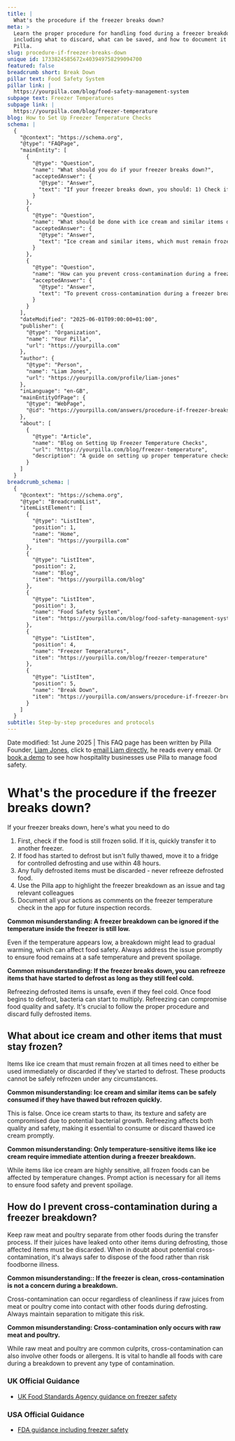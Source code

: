 ```yaml
---
title: |
  What's the procedure if the freezer breaks down?
meta: >
  Learn the proper procedure for handling food during a freezer breakdown,
  including what to discard, what can be saved, and how to document it all in
  Pilla.
slug: procedure-if-freezer-breaks-down
unique id: 1733824585672x403949758299094700
featured: false
breadcrumb short: Break Down
pillar text: Food Safety System
pillar link: |
  https://yourpilla.com/blog/food-safety-management-system
subpage text: Freezer Temperatures
subpage link: |
  https://yourpilla.com/blog/freezer-temperature
blog: How to Set Up Freezer Temperature Checks
schema: |
  {
    "@context": "https://schema.org",
    "@type": "FAQPage",
    "mainEntity": [
      {
        "@type": "Question",
        "name": "What should you do if your freezer breaks down?",
        "acceptedAnswer": {
          "@type": "Answer",
          "text": "If your freezer breaks down, you should: 1) Check if the food inside is still frozen solid. If yes, quickly transfer it to another freezer. 2) If the food has started to defrost but isn't completely thawed, move it to a fridge to carefully defrost and use within 48 hours. 3) Discard any fully defrosted items as refreezing them is unsafe. Additionally, use the Pilla app to document the issue and actions taken for future inspection records."
        }
      },
      {
        "@type": "Question",
        "name": "What should be done with ice cream and similar items during a freezer breakdown?",
        "acceptedAnswer": {
          "@type": "Answer",
          "text": "Ice cream and similar items, which must remain frozen, should either be consumed immediately or discarded if they've started to defrost. These items cannot be safely refrozen because thawing affects their texture and safety due to bacteria."
        }
      },
      {
        "@type": "Question",
        "name": "How can you prevent cross-contamination during a freezer breakdown?",
        "acceptedAnswer": {
          "@type": "Answer",
          "text": "To prevent cross-contamination during a freezer breakdown, keep raw meat and poultry separate from other foods. If juices from these items have leaked onto other items during defrosting, those affected items must be discarded to prevent the risk of foodborne illness."
        }
      }
    ],
    "dateModified": "2025-06-01T09:00:00+01:00",
    "publisher": {
      "@type": "Organization",
      "name": "Your Pilla",
      "url": "https://yourpilla.com"
    },
    "author": {
      "@type": "Person",
      "name": "Liam Jones",
      "url": "https://yourpilla.com/profile/liam-jones"
    },
    "inLanguage": "en-GB",
    "mainEntityOfPage": {
      "@type": "WebPage",
      "@id": "https://yourpilla.com/answers/procedure-if-freezer-breaks-down"
    },
    "about": [
      {
        "@type": "Article",
        "name": "Blog on Setting Up Freezer Temperature Checks",
        "url": "https://yourpilla.com/blog/freezer-temperature",
        "description": "A guide on setting up proper temperature checks for freezers to ensure optimal operation and food safety."
      }
    ]
  }
breadcrumb_schema: |
  {
    "@context": "https://schema.org",
    "@type": "BreadcrumbList",
    "itemListElement": [
      {
        "@type": "ListItem",
        "position": 1,
        "name": "Home",
        "item": "https://yourpilla.com"
      },
      {
        "@type": "ListItem",
        "position": 2,
        "name": "Blog",
        "item": "https://yourpilla.com/blog"
      },
      {
        "@type": "ListItem",
        "position": 3,
        "name": "Food Safety System",
        "item": "https://yourpilla.com/blog/food-safety-management-system"
      },
      {
        "@type": "ListItem",
        "position": 4,
        "name": "Freezer Temperatures",
        "item": "https://yourpilla.com/blog/freezer-temperature"
      },
      {
        "@type": "ListItem",
        "position": 5,
        "name": "Break Down",
        "item": "https://yourpilla.com/answers/procedure-if-freezer-breaks-down"
      }
    ]
  }
subtitle: Step-by-step procedures and protocols
---
```


Date modified: 1st June 2025 | This FAQ page has been written by Pilla Founder, [Liam Jones](https://yourpilla.com/profile/liam-jones), click to [email Liam directly](https://mailto:liam@yourpilla.com/), he reads every email. Or [book a demo](https://calendly.com/pilla/demo) to see how hospitality businesses use Pilla to manage food safety.

# What's the procedure if the freezer breaks down?

If your freezer breaks down, here's what you need to do

1.  First, check if the food is still frozen solid. If it is, quickly transfer it to another freezer.
2.  If food has started to defrost but isn't fully thawed, move it to a fridge for controlled defrosting and use within 48 hours.
3.  Any fully defrosted items must be discarded - never refreeze defrosted food.
4.  Use the Pilla app to highlight the freezer breakdown as an issue and tag relevant colleagues
5.  Document all your actions as comments on the freezer temperature check in the app for future inspection records.

**Common misunderstanding: A freezer breakdown can be ignored if the temperature inside the freezer is still low.**

Even if the temperature appears low, a breakdown might lead to gradual warming, which can affect food safety. Always address the issue promptly to ensure food remains at a safe temperature and prevent spoilage.

**Common misunderstanding: If the freezer breaks down, you can refreeze items that have started to defrost as long as they still feel cold.**

Refreezing defrosted items is unsafe, even if they feel cold. Once food begins to defrost, bacteria can start to multiply. Refreezing can compromise food quality and safety. It's crucial to follow the proper procedure and discard fully defrosted items.

## What about ice cream and other items that must stay frozen?

Items like ice cream that must remain frozen at all times need to either be used immediately or discarded if they've started to defrost. These products cannot be safely refrozen under any circumstances.

**Common misunderstanding: Ice cream and similar items can be safely consumed if they have thawed but refrozen quickly.**

This is false. Once ice cream starts to thaw, its texture and safety are compromised due to potential bacterial growth. Refreezing affects both quality and safety, making it essential to consume or discard thawed ice cream promptly.

**Common misunderstanding: Only temperature-sensitive items like ice cream require immediate attention during a freezer breakdown.**

While items like ice cream are highly sensitive, all frozen foods can be affected by temperature changes. Prompt action is necessary for all items to ensure food safety and prevent spoilage.

## How do I prevent cross-contamination during a freezer breakdown?

Keep raw meat and poultry separate from other foods during the transfer process. If their juices have leaked onto other items during defrosting, those affected items must be discarded. When in doubt about potential cross-contamination, it's always safer to dispose of the food rather than risk foodborne illness.

**Common misunderstanding:: If the freezer is clean, cross-contamination is not a concern during a breakdown.**

Cross-contamination can occur regardless of cleanliness if raw juices from meat or poultry come into contact with other foods during defrosting. Always maintain separation to mitigate this risk.

**Common misunderstanding: Cross-contamination only occurs with raw meat and poultry.**

While raw meat and poultry are common culprits, cross-contamination can also involve other foods or allergens. It is vital to handle all foods with care during a breakdown to prevent any type of contamination.

### UK Official Guidance

-   [UK Food Standards Agency guidance on freezer safety](https://www.food.gov.uk/safety-hygiene/how-to-chill-freeze-and-defrost-food-safely)

### USA Official Guidance

-   [FDA guidance including freezer safety](https://www.fda.gov/consumers/consumer-updates/are-you-storing-food-safely)
